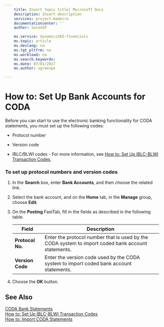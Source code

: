 ```yaml
---
    title: Insert topic title| Microsoft Docs
    description: Insert description
    services: project-madeira
    documentationcenter: ''
    author: SorenGP

    ms.service: dynamics365-financials
    ms.topic: article
    ms.devlang: na
    ms.tgt_pltfrm: na
    ms.workload: na
    ms.search.keywords:
    ms.date: 07/01/2017
    ms.author: sgroespe

---
```

# How to: Set Up Bank Accounts for CODA
Before you can start to use the electronic banking functionality for CODA statements, you must set up the following codes:  
  
-   Protocol number  
  
-   Version code  
  
-   IBLC\/BLWI codes - For more information, see [How to: Set Up IBLC-BLWI Transaction Codes](how-to-set-up-iblc-blwi-transaction-codes.md).  
  
### To set up protocol numbers and version codes  
  
1.  In the **Search** box, enter **Bank Accounts**, and then choose the related link.  
  
2.  Select the bank account, and on the **Home** tab, in the **Manage** group, choose **Edit**.  
  
3.  On the **Posting** FastTab, fill in the fields as described in the following table.  
  
    |Field|Description|  
    |---------------------------------|---------------------------------------|  
    |**Protocol No.**|Enter the protocol number that is used by the CODA system to import coded bank account statements.|  
    |**Version Code**|Enter the version code used by the CODA system to import coded bank account statements.|  
  
4.  Choose the **OK** button.  
  
## See Also  
 [CODA Bank Statements](coda-bank-statements.md)   
 [How to: Set Up IBLC-BLWI Transaction Codes](how-to-set-up-iblc-blwi-transaction-codes.md)   
 [How to: Import CODA Statements](how-to-import-coda-statements.md)